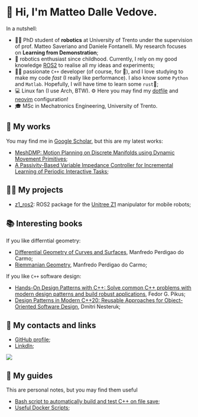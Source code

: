 # 👋 Hi, I'm Matteo Dalle Vedove.

In a nutshell:

- 👨‍🎓 PhD student of **robotics** at University of Trento under the supervision of prof. Matteo Saveriano and Daniele Fontanelli. My research focuses on **Learning from Demonstration**;
- 🤖 robotics enthusiast since childhood. Currently, I rely on my good knowledge [ROS2](https://github.com/matteodv99tn/nvim) to realise all my ideas and experiments;
- 👨‍💻 passionate `C++` developer (of course, for 🤖), and I love studying to make my code _fast_ (I really like performance). I also know some `Python` and `Matlab`. Hopefully, I will have time to learn some `rust`🤞;
- ‍💻 Linux fan (I use Arch, BTW). ⚙️ Here you may find my [dotfile](https://github.com/matteodv99tn/dotfiles) and [neovim](https://github.com/matteodv99tn/nvim) configuration!
- 🎓 MSc in Mechatronics Engineering, University of Trento. 


## 📰 My works

You may find me in [Google Scholar](https://scholar.google.com/citations?user=iBu3YdkAAAAJ), but this are my latest works:

- [MeshDMP: Motion Planning on Discrete Manifolds using Dynamic Movement Primitives](https://arxiv.org/abs/2410.15123);
- [A Passivity-Based Variable Impedance Controller for Incremental Learning of Periodic Interactive Tasks](https://scholar.google.com/citations?user=iBu3YdkAAAAJ);

## 👨‍💻 My projects

- [z1_ros2](https://github.com/idra-lab/z1_ros2): ROS2 package for the [Unitree Z1](https://www.unitree.com/z1) manipulator for mobile robots;

## 📚 Interesting books

If you like differntial geometry:

- [Differential Geometry of Curves and Surfaces](http://www2.ing.unipi.it/griff/files/dC.pdf), Manfredo Perdigao do Carmo;
- [Riemmanian Geometry](https://link.springer.com/book/9780817634902), Manfredo Perdigao do Carmo;

If you like `C++` software design:

- [Hands-On Design Patterns with C++: Solve common C++ problems with modern design patterns and build robust applications](https://www.amazon.com/Hands-Design-Patterns-reusable-maintainable/dp/1788832566), Fedor G. Pikus;
- [Design Patterns in Modern C++20: Reusable Approaches for Object-Oriented Software Design](https://www.amazon.com/Design-Patterns-Modern-Approaches-Object-Oriented/dp/1484272943), Dmitri Nesteruk;

## 🔗 My contacts and links

- [GitHub profile](https://github.com/matteodv99tn/);
- [LinkdIn](https://www.linkedin.com/in/matteo-dalle-vedove-71a290239/);

[![](https://github-readme-stats.vercel.app/api?username=matteodv99tn&theme=buefy)](https://github.com/matteodv99tn/)


## 📇 My guides

This are personal notes, but you may find them useful
- [Bash script to automatically build and test C++ on file save](Guides/automated_build.md);
- [Useful Docker Scripts](Guides/docker_scripts.md);

